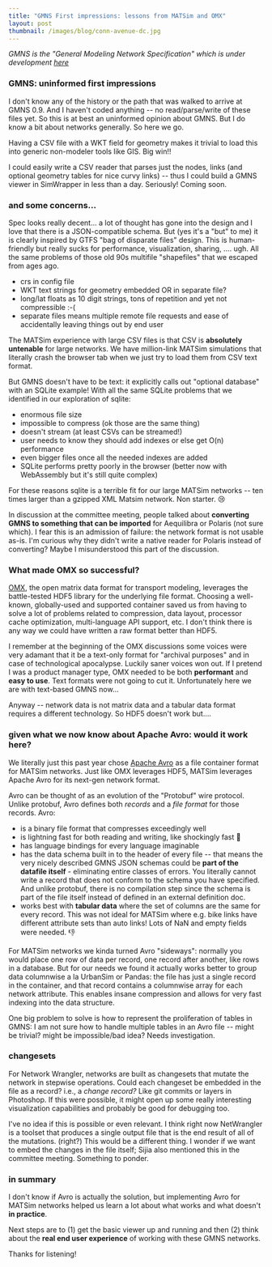 ```yaml
---
title: "GMNS First impressions: lessons from MATSim and OMX"
layout: post
thumbnail: /images/blog/conn-avenue-dc.jpg
---
```


_GMNS is the "General Modeling Network Specification" which is under development [here](https://github.com/zephyr-data-specs/GMNS)_


### GMNS: uninformed first impressions

I don't know any of the history or the path that was walked to arrive at GMNS 0.9. And I haven't coded anything -- no read/parse/write of these files yet. So this is at best an uninformed opinion about GMNS. But I do know a bit about networks generally. So here we go.

Having a CSV file with a WKT field for geometry makes it trivial to load this into generic non-modeler tools like GIS. Big win!!

I could easily write a CSV reader that parses just the nodes, links (and optional geometry tables for nice curvy links) -- thus I could build a GMNS viewer in SimWrapper in less than a day. Seriously! Coming soon.

### and some concerns...

Spec looks really decent... a lot of thought has gone into the design and I love that there is a JSON-compatible schema. But (yes it's a "but" to me) it is clearly inspired by GTFS "bag of disparate files" design. This is human-friendly but really sucks for performance, visualization, sharing, .... ugh. All the same problems of those old 90s multifile "shapefiles" that we escaped from ages ago.

- crs in config file
- WKT text strings for geometry embedded OR in separate file?
- long/lat floats as 10 digit strings, tons of repetition and yet not compressible :-(
- separate files means multiple remote file requests and ease of accidentally leaving things out by end user

The MATSim experience with large CSV files is that CSV is **absolutely untenable** for large networks. We have million-link MATSim simulations that literally crash the browser tab when we just try to load them from CSV text format.

But GMNS doesn't have to be text: it explicitly calls out "optional database" with an SQLite example! With all the same SQLite problems that we identified in our exploration of sqlite:

- enormous file size
- impossible to compress (ok those are the same thing)
- doesn't stream (at least CSVs can be streamed!)
- user needs to know they should add indexes or else get O(n) performance
- even bigger files once all the needed indexes are added
- SQLite performs pretty poorly in the browser (better now with WebAssembly but it's still quite complex)

For these reasons sqlite is a terrible fit for our large MATSim networks -- ten times larger than a gzipped XML Matsim network. Non starter. 😢

In discussion at the committee meeting, people talked about **converting GMNS to something that can be imported** for Aequilibra or Polaris (not sure which). I fear this is an admission of failure: the network format is not usable as-is. I'm curious why they didn't write a native reader for Polaris instead of converting? Maybe I misunderstood this part of the discussion.

### What made OMX so successful?

[OMX](https://github.com/osPlanning/omx), the open matrix data format for transport modeling, leverages the battle-tested HDF5 library for the underlying file format. Choosing a well-known, globally-used and supported container saved us from having to solve a lot of problems related to compression, data layout, processor cache optimization, multi-language API support, etc. I don't think there is any way we could have written a raw format better than HDF5.

I remember at the beginning of the OMX discussions some voices were very adamant that it be a text-only format for "archival purposes" and in case of technological apocalypse. Luckily saner voices won out. If I pretend I was a product manager type, OMX needed to be both **performant** and **easy to use**. Text formats were not going to cut it. Unfortunately here we are with text-based GMNS now...

Anyway -- network data is not matrix data and a tabular data format requires a different technology. So HDF5 doesn't work but....

### given what we now know about Apache Avro: would it work here?

We literally just this past year chose [Apache Avro](https://avro.apache.org/docs/) as a file container format for MATSim networks. Just like OMX leverages HDF5, MATSim leverages Apache Avro for its next-gen network format.

Avro can be thought of as an evolution of the "Protobuf" wire protocol. Unlike protobuf, Avro defines both _records_ and a _file format_ for those records. Avro:

- is a binary file format that compresses exceedingly well
- is lightning fast for both reading and writing, like shockingly fast 🚀
- has language bindings for every language imaginable
- has the data schema built in to the header of every file -- that means the very nicely described GMNS JSON schemas could be **part of the datafile itself** - eliminating entire classes of errors. You literally cannot write a record that does not conform to the schema you have specified. And unlike protobuf, there is no compilation step since the schema is part of the file itself instead of defined in an external definition doc.
- works best with **tabular data** where the set of columns are the same for every record. This was not ideal for MATSim where e.g. bike links have different attribute sets than auto links! Lots of NaN and empty fields were needed. 👎

For MATSim networks we kinda turned Avro "sideways": normally you would place one row of data per record, one record after another, like rows in a database. But for our needs we found it actually works better to group data columnwise a la UrbanSim or Pandas: the file has just a single record in the container, and that record contains a columnwise array for each network attribute. This enables insane compression and allows for very fast indexing into the data structure.

One big problem to solve is how to represent the proliferation of tables in GMNS: I am not sure how to handle multiple tables in an Avro file -- might be trivial? might be impossible/bad idea? Needs investigation.

### changesets

For Network Wrangler, networks are built as changesets that mutate the network in stepwise operations. Could each changeset be embedded in the file as a record? i.e., a *change record?* Like git commits or layers in Photoshop. If this were possible, it might open up some really interesting visualization capabilities and probably be good for debugging too.

I've no idea if this is possible or even relevant. I think right now NetWrangler is a toolset that produces a single output file that is the end result of all of the mutations. (right?) This would be a different thing. I wonder if we want to embed the changes in the file itself; Sijia also mentioned this in the committee meeting. Something to ponder.

### in summary

I don't know if Avro is actually the solution, but implementing Avro for MATSim networks helped us learn a lot about what works and what doesn't **in practice**.

Next steps are to (1) get the basic viewer up and running and then (2) think about the **real end user experience** of working with these GMNS networks.

Thanks for listening!

